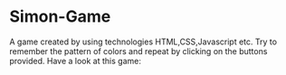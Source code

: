 # Simon-Game
A game created by using technologies HTML,CSS,Javascript etc.
Try to remember the pattern of colors and repeat by clicking on the buttons provided.
Have a look at this game:
